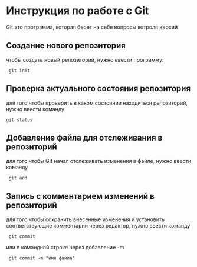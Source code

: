 # Инструкция по работе с Git

Git это программа, которая берет на себя вопросы котроля версий

## Создание нового репозитория

чтобы создать новый репозиторий, нужно ввести программу:

     git init

## Проверка актуального состояния репозитория

для того чтобы проверить в каком состоянии находиться репозиторий, нужно ввести команду

    git status
    
## Добавление файла для отслеживания в репозиторий

для того чтобы GIt начал отслеживать изменения в файле, нужно ввести команду 

     git add

## Запись с комментарием изменений в репозиторий 

для того чтобы сохранить внесенные изменения и установить соответствующие комментарии через редактор,  нужно ввести команду  

     git commit

или в командной строке через добавление  -m

     git commit -m "имя файла"